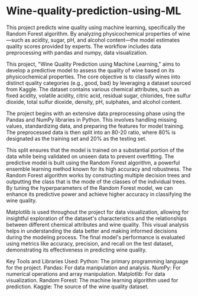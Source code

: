 # Wine-quality-prediction-using-ML
This project predicts wine quality using machine learning, specifically the Random Forest algorithm. By analyzing physicochemical properties of wine—such as acidity, sugar, pH, and alcohol content—the model estimates quality scores provided by experts. The workflow includes data preprocessing with pandas and numpy, data visualization.

This project, "Wine Quality Prediction using Machine Learning," aims to develop a predictive model to assess the quality of wine based on its physicochemical properties. The core objective is to classify wines into distinct quality categories (e.g., good, bad) by leveraging a dataset sourced from Kaggle. The dataset contains various chemical attributes, such as fixed acidity, volatile acidity, citric acid, residual sugar, chlorides, free sulfur dioxide, total sulfur dioxide, density, pH, sulphates, and alcohol content.

The project begins with an extensive data preprocessing phase using the Pandas and NumPy libraries in Python. This involves handling missing values, standardizing data, and preparing the features for model training. The preprocessed data is then split into an 80-20 ratio, where 80% is designated as the training set and 20% as the testing set.

This split ensures that the model is trained on a substantial portion of the data while being validated on unseen data to prevent overfitting.
The predictive model is built using the Random Forest algorithm, a powerful ensemble learning method known for its high accuracy and robustness. The Random Forest algorithm works by constructing multiple decision trees and outputting the class that is the mode of the classes of the individual trees. By tuning the hyperparameters of the Random Forest model, we can enhance its predictive power and achieve higher accuracy in classifying the wine quality.

Matplotlib is used throughout the project for data visualization, allowing for insightful exploration of the dataset's characteristics and the relationships between different chemical attributes and wine quality. This visual analysis helps in understanding the data better and making informed decisions during the modeling process. The final model's performance is evaluated using metrics like accuracy, precision, and recall on the test dataset, demonstrating its effectiveness in predicting wine quality.

Key Tools and Libraries Used:
Python: The primary programming language for the project.
Pandas: For data manipulation and analysis.
NumPy: For numerical operations and array manipulation.
Matplotlib: For data visualization.
Random Forest: The machine learning algorithm used for prediction.
Kaggle: The source of the wine quality dataset.

